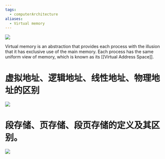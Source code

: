```yaml
---
tags:
  - computerArchitecture
aliases:
  - Virtual memory
---
```

![](https://img-blog.csdnimg.cn/img_convert/8785b133670416efdbca65bbf42575c6.png)

Virtual memory is an abstraction that provides each process with the illusion that it has exclusive use of the main memory. Each process has the same uniform view of memory, which is known as its [[Virtual Address Space]]. 

# 虚拟地址、逻辑地址、线性地址、物理地址的区别
![](https://img-blog.csdnimg.cn/img_convert/b216a7d7f5551b3f5244726cfc7e4b7f.png)

# 段存储、页存储、段页存储的定义及其区别。
![](https://img-blog.csdnimg.cn/img_convert/b485161aff314ca3e79301a3c221337d.png)


